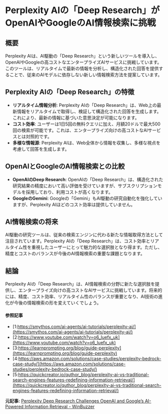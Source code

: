 # Perplexity AIの「Deep Research」がOpenAIやGoogleのAI情報検索に挑戦

## 概要

Perplexity AIは、AI駆動の「Deep Research」という新しいツールを導入し、OpenAIやGoogleの高コストなエンタープライズAIサービスに挑戦しています。このツールは、リアルタイムで最新の情報を分析し、構造化された回答を提供することで、従来のAIモデルに依存しない新しい情報検索方法を提案しています。

## Perplexity AIの「Deep Research」の特徴

- **リアルタイム情報分析**: Perplexity AIの「Deep Research」は、Web上の最新情報をリアルタイムで取得し、検証して構造化された回答を生成します。これにより、最新の情報に基づいた意思決定が可能になります。
- **コスト効率**: ユーザーは1日5回の無料クエリに加え、月額20ドルで最大500回の検索が可能です。これは、エンタープライズ向けの高コストなAIサービスとは対照的です。
- **多様な情報源**: Perplexity AIは、Web全体から情報を収集し、多様な視点を考慮して回答を生成します。

## OpenAIとGoogleのAI情報検索との比較

- **OpenAIのDeep Research**: OpenAIの「Deep Research」は、構造化された研究結果の精度において高い評価を受けていますが、サブスクリプションモデルを採用しており、利用コストが高くなります。
- **GoogleのGemini**: Googleの「Gemini」もAI駆動の研究自動化を強化していますが、Perplexity AIほどのコスト効率は提供していません。

## AI情報検索の将来

AI駆動の研究ツールは、従来の検索エンジンに代わる新たな情報取得方法として注目されています。Perplexity AIの「Deep Research」は、コスト効率とリアルタイム性を重視したユーザーにとって魅力的な選択肢となり得ます。ただし、精度とコストのバランスが今後のAI情報検索の重要な課題となります。

## 結論

Perplexity AIの「Deep Research」は、AI情報検索の分野に新たな選択肢を提供し、エンタープライズ向けの高コストなAIサービスに挑戦しています。将来的には、精度、コスト効率、リアルタイム性のバランスが重要となり、AI技術の進化が今後の情報検索の形を変えていくでしょう。

#### 参照記事
- [1:https://smythos.com/ai-agents/ai-tutorials/perplexity-ai/](https://smythos.com/ai-agents/ai-tutorials/perplexity-ai/)
- [2:https://www.youtube.com/watch?v=o6_luefx_uk](https://www.youtube.com/watch?v=o6_luefx_uk)
- [3:https://learnprompting.org/blog/guide-perplexity](https://learnprompting.org/blog/guide-perplexity)
- [4:https://aws.amazon.com/solutions/case-studies/perplexity-bedrock-case-study/](https://aws.amazon.com/solutions/case-studies/perplexity-bedrock-case-study/)
- [5:https://quickcreator.io/quthor_blog/perplexity-ai-vs-traditional-search-engines-features-redefining-information-retrieval/](https://quickcreator.io/quthor_blog/perplexity-ai-vs-traditional-search-engines-features-redefining-information-retrieval/)


**元記事:** [Perplexity Deep Research Challenges OpenAI and Google’s AI-Powered Information Retrieval - WinBuzzer](https://winbuzzer.com/2025/02/15/perplexity-deep-research-challenges-openai-and-googles-ai-powered-information-retrieval-xcxwbn/)
